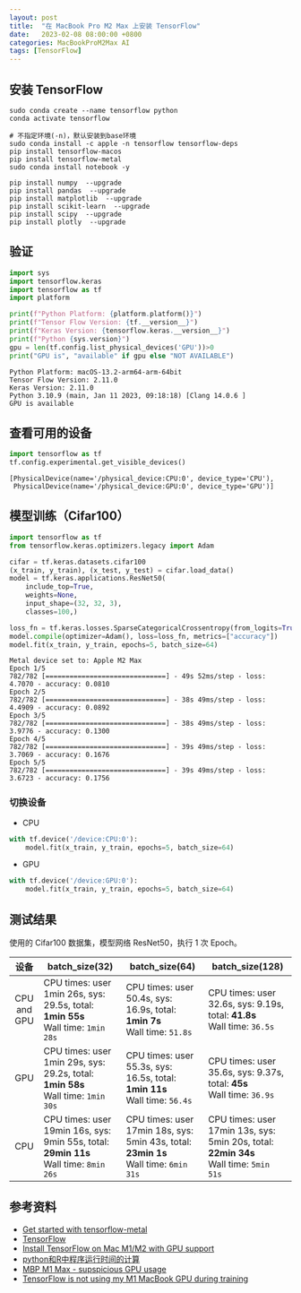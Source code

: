 ```yaml
---
layout: post
title:  "在 MacBook Pro M2 Max 上安装 TensorFlow"
date:   2023-02-08 08:00:00 +0800
categories: MacBookProM2Max AI
tags: [TensorFlow]
---
```


## 安装 TensorFlow
```shell
sudo conda create --name tensorflow python
conda activate tensorflow

# 不指定环境(-n)，默认安装到base环境
sudo conda install -c apple -n tensorflow tensorflow-deps
pip install tensorflow-macos
pip install tensorflow-metal
sudo conda install notebook -y

pip install numpy  --upgrade
pip install pandas  --upgrade
pip install matplotlib  --upgrade
pip install scikit-learn  --upgrade
pip install scipy  --upgrade
pip install plotly  --upgrade
```

## 验证
```py
import sys
import tensorflow.keras
import tensorflow as tf
import platform

print(f"Python Platform: {platform.platform()}")
print(f"Tensor Flow Version: {tf.__version__}")
print(f"Keras Version: {tensorflow.keras.__version__}")
print(f"Python {sys.version}")
gpu = len(tf.config.list_physical_devices('GPU'))>0
print("GPU is", "available" if gpu else "NOT AVAILABLE")
```
```
Python Platform: macOS-13.2-arm64-arm-64bit
Tensor Flow Version: 2.11.0
Keras Version: 2.11.0
Python 3.10.9 (main, Jan 11 2023, 09:18:18) [Clang 14.0.6 ]
GPU is available
```

## 查看可用的设备
```py
import tensorflow as tf
tf.config.experimental.get_visible_devices()
```
```
[PhysicalDevice(name='/physical_device:CPU:0', device_type='CPU'),
 PhysicalDevice(name='/physical_device:GPU:0', device_type='GPU')]
```

## 模型训练（Cifar100）
```py
import tensorflow as tf
from tensorflow.keras.optimizers.legacy import Adam

cifar = tf.keras.datasets.cifar100
(x_train, y_train), (x_test, y_test) = cifar.load_data()
model = tf.keras.applications.ResNet50(
    include_top=True,
    weights=None,
    input_shape=(32, 32, 3),
    classes=100,)

loss_fn = tf.keras.losses.SparseCategoricalCrossentropy(from_logits=True)
model.compile(optimizer=Adam(), loss=loss_fn, metrics=["accuracy"])
model.fit(x_train, y_train, epochs=5, batch_size=64)
```
```
Metal device set to: Apple M2 Max
Epoch 1/5
782/782 [==============================] - 49s 52ms/step - loss: 4.7070 - accuracy: 0.0810
Epoch 2/5
782/782 [==============================] - 38s 49ms/step - loss: 4.4909 - accuracy: 0.0892
Epoch 3/5
782/782 [==============================] - 38s 49ms/step - loss: 3.9776 - accuracy: 0.1300
Epoch 4/5
782/782 [==============================] - 39s 49ms/step - loss: 3.7069 - accuracy: 0.1676
Epoch 5/5
782/782 [==============================] - 39s 49ms/step - loss: 3.6723 - accuracy: 0.1756
```

### 切换设备
* CPU
```py
with tf.device('/device:CPU:0'):
    model.fit(x_train, y_train, epochs=5, batch_size=64)
```

* GPU
```py
with tf.device('/device:GPU:0'):
    model.fit(x_train, y_train, epochs=5, batch_size=64)
```

## 测试结果
使用的 Cifar100 数据集，模型网络 ResNet50，执行 1 次 Epoch。

| 设备         | batch_size(32) | batch_size(64) | batch_size(128) |
| :---------: | -------------- | -------------- | --------------- |
| CPU and GPU | CPU times: user 1min 26s, sys: 29.5s, total: **1min 55s** <br>Wall time: ```1min 28s``` | CPU times: user 50.4s, sys: 16.9s, total: **1min 7s** <br>Wall time: ```51.8s``` | CPU times: user 32.6s, sys: 9.19s, total: **41.8s** <br>Wall time: ```36.5s``` |
| GPU         | CPU times: user 1min 29s, sys: 29.2s, total: **1min 58s** <br>Wall time: ```1min 30s``` | CPU times: user 55.3s, sys: 16.5s, total: **1min 11s** <br>Wall time: ```56.4s``` | CPU times: user 35.6s, sys: 9.37s, total: **45s** <br>Wall time: ```36.9s``` |
| CPU         | CPU times: user 19min 16s, sys: 9min 55s, total: **29min 11s** <br>Wall time: ```8min 26s``` | CPU times: user 17min 18s, sys: 5min 43s, total: **23min 1s** <br>Wall time: ```6min 31s``` | CPU times: user 17min 13s, sys: 5min 20s, total: **22min 34s** <br>Wall time: ```5min 51s``` |


## 参考资料
* [Get started with tensorflow-metal](https://developer.apple.com/metal/tensorflow-plugin/)
* [TensorFlow](https://www.tensorflow.org/?hl=zh-cn)
* [Install TensorFlow on Mac M1/M2 with GPU support](https://medium.com/mlearning-ai/install-tensorflow-on-mac-m1-m2-with-gpu-support-c404c6cfb580)
* [python和R中程序运行时间的计算](https://www.jianshu.com/p/7156d29cb1e4)
* [MBP M1 Max - supspicious GPU usage](https://forums.macrumors.com/threads/mbp-m1-max-supspicious-gpu-usage.2353624/)
* [TensorFlow is not using my M1 MacBook GPU during training](https://stackoverflow.com/questions/67352841/tensorflow-is-not-using-my-m1-macbook-gpu-during-training)
